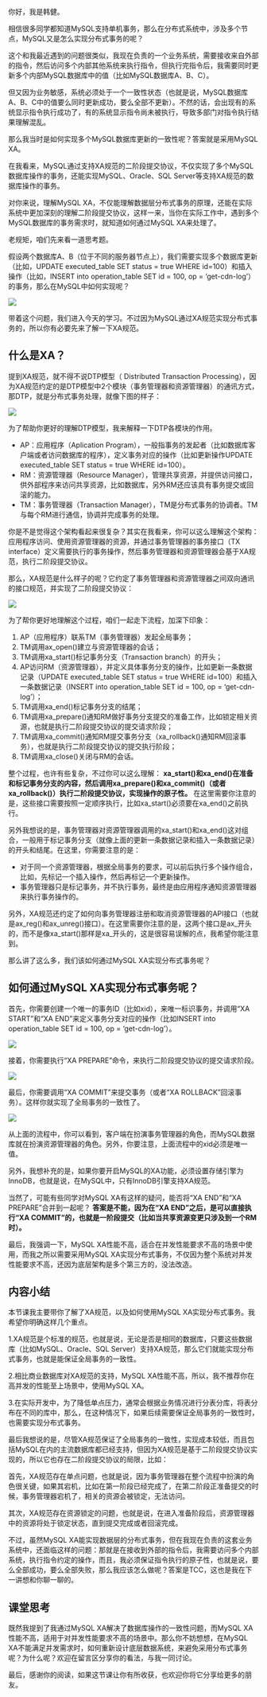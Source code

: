 你好，我是韩健。

相信很多同学都知道MySQL支持单机事务，那么在分布式系统中，涉及多个节点，MySQL又是怎么实现分布式事务的呢？

这个和我最近遇到的问题很类似，我现在负责的一个业务系统，需要接收来自外部的指令，然后访问多个内部其他系统来执行指令，但执行完指令后，我需要同时更新多个内部MySQL数据库中的值（比如MySQL数据库A、B、C）。

但又因为业务敏感，系统必须处于一个一致性状态（也就是说，MySQL数据库A、B、C中的值要么同时更新成功，要么全部不更新）。不然的话，会出现有的系统显示指令执行成功了，有的系统显示指令尚未被执行，导致多部门对指令执行结果理解混乱。

那么我当时是如何实现多个MySQL数据库更新的一致性呢？答案就是采用MySQL XA。

在我看来，MySQL通过支持XA规范的二阶段提交协议，不仅实现了多个MySQL数据库操作的事务，还能实现MySQL、Oracle、SQL Server等支持XA规范的数据库操作的事务。

对你来说，理解MySQL XA，不仅能理解数据层分布式事务的原理，还能在实际系统中更加深刻的理解二阶段提交协议，这样一来，当你在实际工作中，遇到多个MySQL数据库的事务需求时，就知道如何通过MySQL XA来处理了。

老规矩，咱们先来看一道思考题。

假设两个数据库A、B（位于不同的服务器节点上），我们需要实现多个数据库更新（比如，UPDATE executed\_table SET status = true WHERE id=100）和插入操作（比如，INSERT into operation\_table SET id = 100, op = ‘get-cdn-log’）的事务，那么在MySQL中如何实现呢？

![](https://static001.geekbang.org/resource/image/92/e4/92164eafa6604e334b22d245d1543ce4.jpg?wh=1142*531)

带着这个问题，我们进入今天的学习。不过因为MySQL通过XA规范实现分布式事务的，所以你有必要先来了解一下XA规范。

## 什么是XA？

提到XA规范，就不得不说DTP模型（ Distributed Transaction Processing），因为XA规范约定的是DTP模型中2个模块（事务管理器和资源管理器）的通讯方式，那DTP，就是分布式事务处理，就像下图的样子：

![](https://static001.geekbang.org/resource/image/a0/93/a08794d4a09101fdc0789496a50db193.jpg?wh=1142*604)

为了帮助你更好的理解DTP模型，我来解释一下DTP各模块的作用。

- AP：应用程序（Aplication Program），一般指事务的发起者（比如数据库客户端或者访问数据库的程序），定义事务对应的操作（比如更新操作UPDATE executed\_table SET status = true WHERE id=100）。
- RM：资源管理器（Resource Manager），管理共享资源，并提供访问接口，供外部程序来访问共享资源，比如数据库，另外RM还应该具有事务提交或回滚的能力。
- TM：事务管理器（Transaction Manager），TM是分布式事务的协调者。TM与每个RM进行通信，协调并完成事务的处理。

你是不是觉得这个架构看起来很复杂？其实在我看来，你可以这么理解这个架构：应用程序访问、使用资源管理器的资源，并通过事务管理器的事务接口（TX interface）定义需要执行的事务操作，然后事务管理器和资源管理器会基于XA规范，执行二阶段提交协议。

那么，XA规范是什么样子的呢？它约定了事务管理器和资源管理器之间双向通讯的接口规范，并实现了二阶段提交协议：

![](https://static001.geekbang.org/resource/image/4e/ed/4e6d8e0104c4b22e58c5a400323e94ed.jpg?wh=1142*865)

为了帮你更好地理解这个过程，咱们一起走下流程，加深下印象：

1. AP（应用程序）联系TM（事务管理器）发起全局事务；
2. TM调用ax\_open()建立与资源管理器的会话；
3. TM调用xa\_start()标记事务分支（Transaction branch）的开头；
4. AP访问RM（资源管理器），并定义具体事务分支的操作，比如更新一条数据记录（UPDATE executed\_table SET status = true WHERE id=100）和插入一条数据记录（INSERT into operation\_table SET id = 100, op = ‘get-cdn-log’）；
5. TM调用xa\_end()标记事务分支的结尾；
6. TM调用xa\_prepare()通知RM做好事务分支提交的准备工作，比如锁定相关资源，也就是执行二阶段提交协议的提交请求阶段；
7. TM调用xa\_commit()通知RM提交事务分支（xa\_rollback()通知RM回滚事务），也就是执行二阶段提交协议的提交执行阶段；
8. TM调用xa\_close()关闭与RM的会话。

整个过程，也许有些复杂，不过你可以这么理解： **xa\_start()和xa\_end()在准备和标记事务分支的内容，然后调用xa\_prepare()和xa\_commit()（或者xa\_rollback()）执行二阶段提交协议，实现操作的原子性。** 在这里需要你注意的是，这些接口需要按照一定顺序执行，比如xa\_start()必须要在xa\_end()之前执行。

另外我想说的是，事务管理器对资源管理器调用的xa\_start()和xa\_end()这对组合，一般用于标记事务分支（就像上面的更新一条数据记录和插入一条数据记录）的开头和结尾。在这里，你需要注意的是：

- 对于同一个资源管理器，根据全局事务的要求，可以前后执行多个操作组合，比如，先标记一个插入操作，然后再标记一个更新操作。
- 事务管理器只是标记事务，并不执行事务，最终是由应用程序通知资源管理器来执行事务操作的。

另外，XA规范还约定了如何向事务管理器注册和取消资源管理器的API接口（也就是ax\_reg()和ax\_unreg()接口）。在这里需要你注意的是，这两个接口是ax\_开头的，而不是像xa\_start()那样是xa\_开头的，这是很容易误解的点，我希望你能注意到。

那么讲了这么多，我们该如何通过MySQL XA实现分布式事务呢？

## 如何通过MySQL XA实现分布式事务呢？

首先，你需要创建一个唯一的事务ID（比如xid），来唯一标识事务，并调用“XA START”和“XA END”来定义事务分支对应的操作（比如INSERT into operation\_table SET id = 100, op = ‘get-cdn-log’）。

![](https://static001.geekbang.org/resource/image/76/ca/76c1110506c7409c748f20e17ea23bca.jpg?wh=1142*627)

接着，你需要执行“XA PREPARE”命令，来执行二阶段提交协议的提交请求阶段。

![](https://static001.geekbang.org/resource/image/28/30/285e440ff3bee6b6c74eeaaa2b37c430.jpg?wh=1142*546)

最后，你需要调用“XA COMMIT”来提交事务（或者“XA ROLLBACK”回滚事务）。这样你就实现了全局事务的一致性了。

![](https://static001.geekbang.org/resource/image/16/93/169ae090f2b55c6e520ecf7424c0f293.jpg?wh=1142*520)

从上面的流程中，你可以看到，客户端在扮演事务管理器的角色，而MySQL数据库就在扮演资源管理器的角色。另外，你要注意，上面流程中的xid必须是唯一值。

另外，我想补充的是，如果你要开启MySQL的XA功能，必须设置存储引擎为 InnoDB，也就是说，在MySQL中，只有InnoDB引擎支持XA规范。

当然了，可能有些同学对MySQL XA有这样的疑问，能否将“XA END”和“XA PREPARE”合并到一起呢？ **答案是不能，因为在“XA END”之后，是可以直接执行“XA COMMIT”的，也就是一阶段提交（比如当共享资源变更只涉及到一个RM时）。**

最后，我强调一下，MySQL XA性能不高，适合在并发性能要求不高的场景中使用，而我之所以需要采用MySQL XA实现分布式事务，不仅因为整个系统对并发性能要求不高，还因为底层架构是多个第三方的，没法改造。

## 内容小结

本节课我主要带你了解了XA规范，以及如何使用MySQL XA实现分布式事务。我希望你明确这样几个重点。

1.XA规范是个标准的规范，也就是说，无论是否是相同的数据库，只要这些数据库（比如MySQL、Oracle、SQL Server）支持XA规范，那么它们就能实现分布式事务，也就是能保证全局事务的一致性。

2.相比商业数据库对XA规范的支持，MySQL XA性能不高，所以，我不推荐你在高并发的性能至上场景中，使用MySQL XA。

3.在实际开发中，为了降低单点压力，通常会根据业务情况进行分表分库，将表分布在不同的库中，那么，在这种情况下，如果后续需要保证全局事务的一致性时，也需要实现分布式事务。

最后我想说的是，尽管XA规范保证了全局事务的一致性，实现成本较低，而且包括MySQL在内的主流数据库都已经支持，但因为XA规范是基于二阶段提交协议实现的，所以它也存在二阶段提交协议的局限，比如：

首先，XA规范存在单点问题，也就是说，因为事务管理器在整个流程中扮演的角色很关键，如果其宕机，比如在第一阶段已经完成了，在第二阶段正准备提交的时候，事务管理器宕机了，相关的资源会被锁定，无法访问。

其次，XA规范存在资源锁定的问题，也就是说，在进入准备阶段后，资源管理器中的资源将处于锁定状态，直到提交完成或者回滚完成。

不过，虽然MySQL XA能实现数据层的分布式事务，但在我现在负责的这套业务系统中，还面临这样的问题：那就是在接收到外部的指令后，我需要访问多个内部系统，执行指令约定的操作，而且，我必须保证指令执行的原子性，也就是说，要么全部成功，要么全部失败，那么我应该怎么做呢？答案是TCC，这也是我在下一讲想和你聊一聊的。

## 课堂思考

既然我提到了我通过MySQL XA解决了数据库操作的一致性问题，而MySQL XA性能不高，适用于对并发性能要求不高的场景中。那么你不妨想想，在MySQL XA不能满足并发需求时，如何重新设计底层数据系统，来避免采用分布式事务呢？为什么呢？欢迎在留言区分享你的看法，与我一同讨论。

最后，感谢你的阅读，如果这节课让你有所收获，也欢迎你将它分享给更多的朋友。
